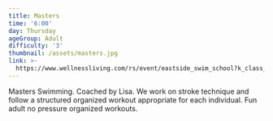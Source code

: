```yaml
---
title: Masters
time: '6:00'
day: Thursday
ageGroup: Adult
difficulty: '3'
thumbnail: /assets/masters.jpg
link: >-
  https://www.wellnessliving.com/rs/event/eastside_swim_school?k_class_tab=10933&uid=0&id_class_tab=2
---
```

Masters Swimming. Coached by Lisa. We work on stroke technique and follow a structured organized workout appropriate for each individual. Fun adult no pressure organized workouts.
